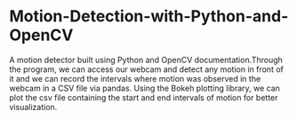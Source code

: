 # Motion-Detection-with-Python-and-OpenCV

A motion detector built using Python and OpenCV documentation.Through the program, we can access our webcam and detect any motion in front of it and we can record the intervals 
where motion was observed in the webcam in a CSV file via pandas.
Using the  Bokeh plotting library, we can plot the csv file containing the start and end intervals of motion for better visualization.


